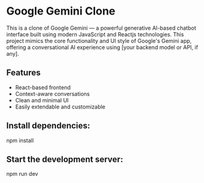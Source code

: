 # Google Gemini Clone

This is a clone of Google Gemini — a powerful generative AI-based chatbot interface built using modern JavaScript and Reactjs technologies. This project mimics the core functionality and UI style of Google's Gemini app, offering a conversational AI experience using [your backend model or API, if any].

## Features

- React-based frontend
- Context-aware conversations
- Clean and minimal UI
- Easily extendable and customizable


## Install dependencies:

npm install

##  Start the development server:

npm run dev

